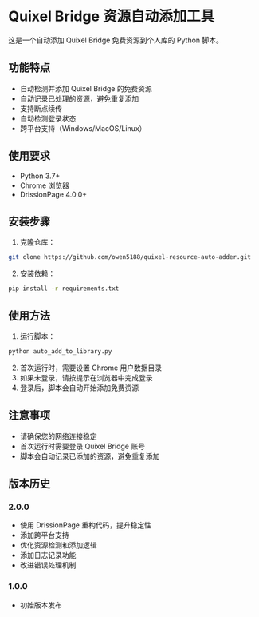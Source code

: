 # Quixel Bridge 资源自动添加工具

这是一个自动添加 Quixel Bridge 免费资源到个人库的 Python 脚本。

## 功能特点

- 自动检测并添加 Quixel Bridge 的免费资源
- 自动记录已处理的资源，避免重复添加
- 支持断点续传
- 自动检测登录状态
- 跨平台支持（Windows/MacOS/Linux）

## 使用要求

- Python 3.7+
- Chrome 浏览器
- DrissionPage 4.0.0+

## 安装步骤

1. 克隆仓库：
```bash
git clone https://github.com/owen5188/quixel-resource-auto-adder.git
```

2. 安装依赖：
```bash
pip install -r requirements.txt
```

## 使用方法

1. 运行脚本：
```bash
python auto_add_to_library.py
```

2. 首次运行时，需要设置 Chrome 用户数据目录
3. 如果未登录，请按提示在浏览器中完成登录
4. 登录后，脚本会自动开始添加免费资源

## 注意事项

- 请确保您的网络连接稳定
- 首次运行时需要登录 Quixel Bridge 账号
- 脚本会自动记录已添加的资源，避免重复添加

## 版本历史

### 2.0.0
- 使用 DrissionPage 重构代码，提升稳定性
- 添加跨平台支持
- 优化资源检测和添加逻辑
- 添加日志记录功能
- 改进错误处理机制

### 1.0.0
- 初始版本发布